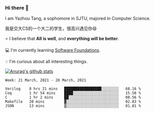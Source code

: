 ### Hi there 👋
I am Yazhou Tang, a sophomore in SJTU, majored in Computer Science.

我是交大CS的一个大二的学生，很高兴遇见你:smile:

:star: I believe that **All is well**, and **everything will be better**.

:computer: I'm currently learning [Software Foundations](https://softwarefoundations.cis.upenn.edu/).

:bulb: I'm curious about all interesting things.

[![Anurag's github stats](https://github-readme-stats.vercel.app/api?username=ADSWT518&count_private=true)](https://github.com/anuraghazra/github-readme-stats)

<!--START_SECTION:waka-->
```text
Week: 21 March, 2021 - 28 March, 2021

Verilog    8 hrs 21 mins   █████████████████░░░░░░░░   68.16 % 
Coq        1 hr 54 mins    ████░░░░░░░░░░░░░░░░░░░░░   15.58 % 
C          1 hr 2 mins     ██░░░░░░░░░░░░░░░░░░░░░░░   08.56 % 
Makefile   20 mins         ▓░░░░░░░░░░░░░░░░░░░░░░░░   02.83 % 
JSON       13 mins         ▒░░░░░░░░░░░░░░░░░░░░░░░░   01.81 % 
```
<!--END_SECTION:waka-->

<!--
**ADSWT518/ADSWT518** is a ✨ _special_ ✨ repository because its `README.md` (this file) appears on your GitHub profile.

Here are some ideas to get you started:

- 🔭 I’m currently working on ...
- 🌱 I’m currently learning ...
- 👯 I’m looking to collaborate on ...
- 🤔 I’m looking for help with ...
- 💬 Ask me about ...
- 📫 How to reach me: ...
- 😄 Pronouns: ...
- ⚡ Fun fact: ...
-->

